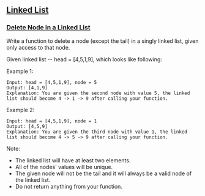 ## [Linked List](https://leetcode.com/explore/interview/card/top-interview-questions-easy/93/linked-list/)

### [Delete Node in a Linked List](https://leetcode.com/problems/delete-node-in-a-linked-list/)

Write a function to delete a node (except the tail) in a singly linked list, given only access to that node.

Given linked list -- head = [4,5,1,9], which looks like following:

Example 1:
```
Input: head = [4,5,1,9], node = 5
Output: [4,1,9]
Explanation: You are given the second node with value 5, the linked list should become 4 -> 1 -> 9 after calling your function.
```
Example 2:
```
Input: head = [4,5,1,9], node = 1
Output: [4,5,9]
Explanation: You are given the third node with value 1, the linked list should become 4 -> 5 -> 9 after calling your function.
```
Note:

- The linked list will have at least two elements.
- All of the nodes' values will be unique.
- The given node will not be the tail and it will always be a valid node of the linked list.
- Do not return anything from your function.









